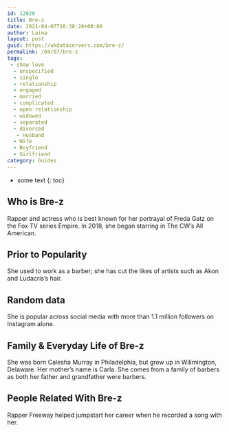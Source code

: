 ```yaml
---
id: 12020
title: Bre-z
date: 2021-04-07T10:38:28+00:00
author: Laima
layout: post
guid: https://ukdataservers.com/bre-z/
permalink: /04/07/bre-z
tags:
 - show love
  - unspecified
  - single
  - relationship
  - engaged
  - married
  - complicated
  - open relationship
  - widowed
  - separated
  - divorced
   - Husband
  - Wife
  - Boyfriend
  - Girlfriend
category: Guides
---
```


* some text
{: toc}


## Who is Bre-z
                  
                  
                  
Rapper and actress who is best known for her portrayal of Freda Gatz on the Fox TV series Empire. In 2018, she began starring in The CW&#8217;s All American.
                  
              
            
              
            
                
                
                
## Prior to Popularity
                  
                  
                  
She used to work as a barber; she has cut the likes of artists such as Akon and Ludacris&#8217;s hair.
                  
              
            
              
            
                
                
                
## Random data
                  
                  
                  
She is popular across social media with more than 1.1 million followers on Instagram alone.
                  
              
            
              
            
                
                
                
## Family & Everyday Life of Bre-z
                  
                  
                  
She was born Calesha Murray in Philadelphia, but grew up in Wilimington, Delaware. Her mother&#8217;s name is Carla. She comes from a family of barbers as both her father and grandfather were barbers.
                  
              
            
              
            
                
                
                
## People Related With Bre-z
                  
                  
                  
Rapper Freeway helped jumpstart her career when he recorded a song with her.
                  
              
            
              
            
                
              
            
              
              
            
            
              
            
          
          
          